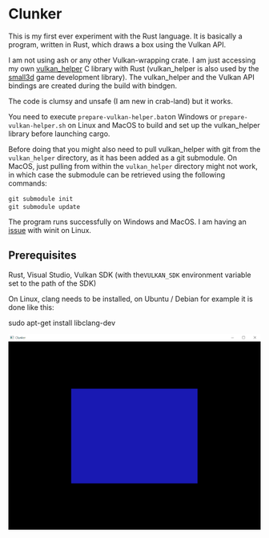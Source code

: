Clunker
=======

This is my first ever experiment with the Rust language. It is basically a program, 
written in Rust, which draws a box using the Vulkan API. 

I am not using ash or any other Vulkan-wrapping crate. I am just accessing
my own [vulkan_helper](https://github.com/dimi309/vulkan_helper) C library with Rust
(vulkan_helper is also used by the [small3d](https://github.com/dimi309/small3d) game development
library). The vulkan_helper and the Vulkan API bindings are created during the build with bindgen.

The code is clumsy and unsafe (I am new in crab-land) but it works.

You need to execute `prepare-vulkan-helper.bat`on Windows or `prepare-vulkan-helper.sh` 
on Linux and MacOS to build and set up the vulkan_helper library before launching cargo. 

Before doing that you might also need to pull vulkan_helper with git from the `vulkan_helper` 
directory, as it has been added as a git submodule. On MacOS, just pulling from within 
the `vulkan_helper` directory might not work, in which case the submodule can be retrieved
using the following commands:
	
	git submodule init
	git submodule update

The program runs successfully on Windows and MacOS. I am having an [issue](https://github.com/dimi309/clunker/issues/2) with
winit on Linux.

Prerequisites
-------------

Rust, Visual Studio, Vulkan SDK (with the`VULKAN_SDK` environment 
variable set to the path of the SDK)

On Linux, clang needs to be installed, on Ubuntu / Debian for example
it is done like this:

   sudo apt-get install libclang-dev

![snapshot](clunker.png)


